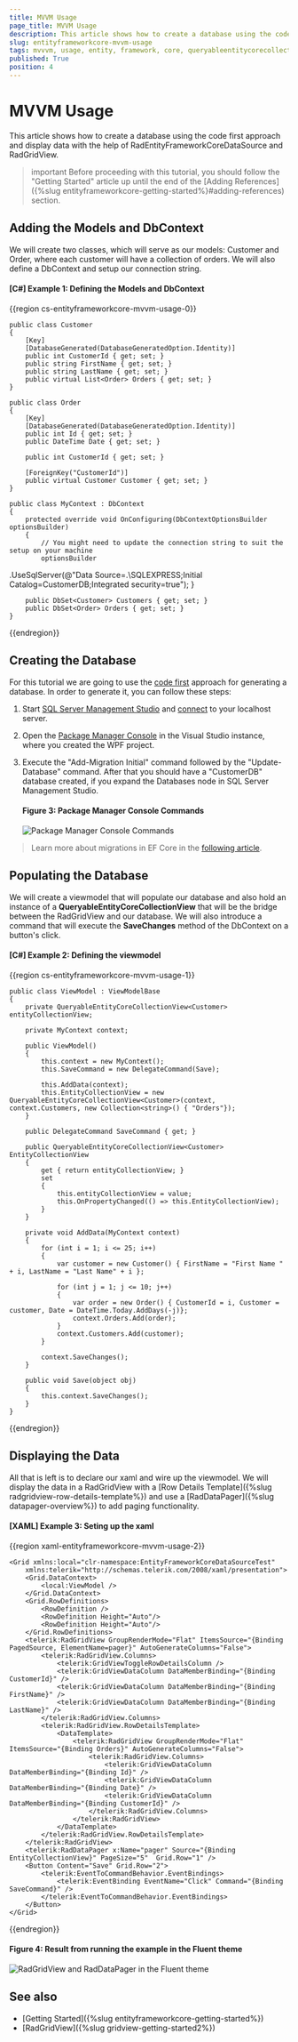```yaml
---
title: MVVM Usage
page_title: MVVM Usage
description: This article shows how to create a database using the code first approach and display data with the help of RadEntityFrameworkCoreDataSource and RadGridView.
slug: entityframeworkcore-mvvm-usage
tags: mvvvm, usage, entity, framework, core, queryableentitycorecollectionview
published: True
position: 4
---
```


# MVVM Usage

This article shows how to create a database using the code first approach and display data with the help of RadEntityFrameworkCoreDataSource and RadGridView.

>important Before proceeding with this tutorial, you should follow the "Getting Started" article up until the end of the [Adding References]({%slug entityframeworkcore-getting-started%}#adding-references) section. 

## Adding the Models and DbContext

We will create two classes, which will serve as our models: Customer and Order, where each customer will have a collection of orders. We will also define a DbContext and setup our connection string.  

#### __[C#] Example 1: Defining the Models and DbContext__
{{region cs-entityframeworkcore-mvvm-usage-0}}

	public class Customer
    {
        [Key]
        [DatabaseGenerated(DatabaseGeneratedOption.Identity)]
        public int CustomerId { get; set; }
        public string FirstName { get; set; }
        public string LastName { get; set; }
        public virtual List<Order> Orders { get; set; }
    }

    public class Order
    {
        [Key]
        [DatabaseGenerated(DatabaseGeneratedOption.Identity)]
        public int Id { get; set; }
        public DateTime Date { get; set; }

        public int CustomerId { get; set; }

        [ForeignKey("CustomerId")]
        public virtual Customer Customer { get; set; }
    }

    public class MyContext : DbContext
    {
        protected override void OnConfiguring(DbContextOptionsBuilder optionsBuilder)
        {
            // You might need to update the connection string to suit the setup on your machine
            optionsBuilder
   .UseSqlServer(@"Data Source=.\SQLEXPRESS;Initial Catalog=CustomerDB;Integrated security=true");
        }

        public DbSet<Customer> Customers { get; set; }
        public DbSet<Order> Orders { get; set; }
    }
{{endregion}}

## Creating the Database

For this tutorial we are going to use the [code first](https://docs.microsoft.com/en-us/ef/core/get-started/?tabs=netcore-cli) approach for generating a database. In order to generate it, you can follow these steps:

1. Start [SQL Server Management Studio](https://docs.microsoft.com/en-us/sql/ssms/download-sql-server-management-studio-ssms?view=sql-server-ver15) and [connect](https://docs.microsoft.com/en-us/sql/ssms/tutorials/connect-query-sql-server?view=sql-server-ver15) to your localhost server.
2. Open the [Package Manager Console](https://docs.microsoft.com/en-us/nuget/consume-packages/install-use-packages-powershell) in the Visual Studio instance, where you created the WPF project. 
3. Execute the "Add-Migration Initial" command followed by the "Update-Database" command. After that you should have a "CustomerDB" database created, if you expand the Databases node in SQL Server Management Studio.

	#### __Figure 3: Package Manager Console Commands__
	![Package Manager Console Commands](images/entityframeworkcoredatasource-migration.png)

> Learn more about migrations in EF Core in the [following article](https://docs.microsoft.com/en-us/ef/core/managing-schemas/migrations/?tabs=dotnet-core-cli).

## Populating the Database

We will create a viewmodel that will populate our database and also hold an instance of a __QueryableEntityCoreCollectionView__ that will be the bridge between the RadGridView and our database. We will also introduce a command that will execute the __SaveChanges__ method of the DbContext on a button's click. 

#### __[C#] Example 2: Defining the viewmodel__
{{region cs-entityframeworkcore-mvvm-usage-1}}

	public class ViewModel : ViewModelBase
    {
        private QueryableEntityCoreCollectionView<Customer> entityCollectionView;

        private MyContext context;

        public ViewModel()
        {
            this.context = new MyContext();
            this.SaveCommand = new DelegateCommand(Save);

            this.AddData(context);
            this.EntityCollectionView = new QueryableEntityCoreCollectionView<Customer>(context, context.Customers, new Collection<string>() { "Orders"});
        }

        public DelegateCommand SaveCommand { get; }

        public QueryableEntityCoreCollectionView<Customer> EntityCollectionView
        {
            get { return entityCollectionView; }
            set
            {
                this.entityCollectionView = value;
                this.OnPropertyChanged(() => this.EntityCollectionView);
            }
        }

        private void AddData(MyContext context)
        {
            for (int i = 1; i <= 25; i++)
            {
                var customer = new Customer() { FirstName = "First Name " + i, LastName = "Last Name" + i };

                for (int j = 1; j <= 10; j++)
                {
                    var order = new Order() { CustomerId = i, Customer = customer, Date = DateTime.Today.AddDays(-j)};
                    context.Orders.Add(order);
                }
                context.Customers.Add(customer);
            }

            context.SaveChanges();
        }

        public void Save(object obj)
        {
            this.context.SaveChanges();
        }
    }
{{endregion}}

## Displaying the Data

All that is left is to declare our xaml and wire up the viewmodel. We will display the data in a RadGridView with a [Row Details Template]({%slug radgridview-row-details-template%}) and use a [RadDataPager]({%slug datapager-overview%}) to add paging functionality. 

#### __[XAML] Example 3: Seting up the xaml__
{{region xaml-entityframeworkcore-mvvm-usage-2}}

	<Grid xmlns:local="clr-namespace:EntityFrameworkCoreDataSourceTest"
        xmlns:telerik="http://schemas.telerik.com/2008/xaml/presentation">
        <Grid.DataContext>
            <local:ViewModel />
        </Grid.DataContext>
        <Grid.RowDefinitions>
            <RowDefinition />
            <RowDefinition Height="Auto"/>
            <RowDefinition Height="Auto"/>
        </Grid.RowDefinitions>
        <telerik:RadGridView GroupRenderMode="Flat" ItemsSource="{Binding PagedSource, ElementName=pager}" AutoGenerateColumns="False">
            <telerik:RadGridView.Columns>
                <telerik:GridViewToggleRowDetailsColumn />
                <telerik:GridViewDataColumn DataMemberBinding="{Binding CustomerId}" />
                <telerik:GridViewDataColumn DataMemberBinding="{Binding FirstName}" />
                <telerik:GridViewDataColumn DataMemberBinding="{Binding LastName}" />
            </telerik:RadGridView.Columns>
            <telerik:RadGridView.RowDetailsTemplate>
                <DataTemplate>
                    <telerik:RadGridView GroupRenderMode="Flat"  ItemsSource="{Binding Orders}" AutoGenerateColumns="False">
                        <telerik:RadGridView.Columns>
                            <telerik:GridViewDataColumn DataMemberBinding="{Binding Id}" />
                            <telerik:GridViewDataColumn DataMemberBinding="{Binding Date}" />
                            <telerik:GridViewDataColumn DataMemberBinding="{Binding CustomerId}" />
                        </telerik:RadGridView.Columns>
                    </telerik:RadGridView>
                </DataTemplate>
            </telerik:RadGridView.RowDetailsTemplate>
        </telerik:RadGridView>
        <telerik:RadDataPager x:Name="pager" Source="{Binding EntityCollectionView}" PageSize="5"  Grid.Row="1" />
        <Button Content="Save" Grid.Row="2">
            <telerik:EventToCommandBehavior.EventBindings>
                <telerik:EventBinding EventName="Click" Command="{Binding SaveCommand}" />
            </telerik:EventToCommandBehavior.EventBindings>
        </Button>
    </Grid>
{{endregion}}

#### __Figure 4: Result from running the example in the Fluent theme__
![RadGridView and RadDataPager in the Fluent theme](images/entityframeworkcoredatasource-gridview-pager.png)

## See also

* [Getting Started]({%slug entityframeworkcore-getting-started%})
* [RadGridView]({%slug gridview-getting-started2%})